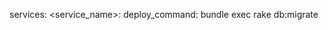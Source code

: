<!-- layout:code post: building-your-service_deploy-command -->


services:
    &#60;service_name&#62;:
        deploy_command: bundle exec rake db:migrate
